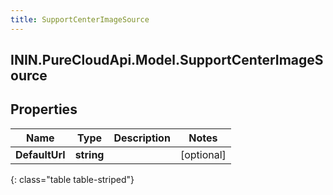 ```yaml
---
title: SupportCenterImageSource
---
```

## ININ.PureCloudApi.Model.SupportCenterImageSource

## Properties

|Name | Type | Description | Notes|
|------------ | ------------- | ------------- | -------------|
| **DefaultUrl** | **string** |  | [optional] |
{: class="table table-striped"}


